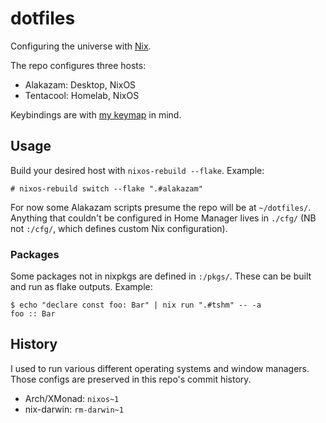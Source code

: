 # dotfiles

Configuring the universe with [Nix](https://nixos.org).

The repo configures three hosts:

- Alakazam: Desktop, NixOS
- Tentacool: Homelab, NixOS

Keybindings are with [my keymap](https://git.sr.ht/~samhh/qmk_firmware/tree/samhh/item/keyboards/ergodox_ez/keymaps/samhh/README.md) in mind.

## Usage

Build your desired host with `nixos-rebuild --flake`. Example:

```console
# nixos-rebuild switch --flake ".#alakazam"
```

For now some Alakazam scripts presume the repo will be at `~/dotfiles/`. Anything that couldn't be configured in Home Manager lives in `./cfg/` (NB not `:/cfg/`, which defines custom Nix configuration).

### Packages

Some packages not in nixpkgs are defined in `:/pkgs/`. These can be built and run as flake outputs. Example:

```console
$ echo "declare const foo: Bar" | nix run ".#tshm" -- -a
foo :: Bar
```

## History

I used to run various different operating systems and window managers. Those configs are preserved in this repo's commit history.

- Arch/XMonad: `nixos~1`
- nix-darwin: `rm-darwin~1`
